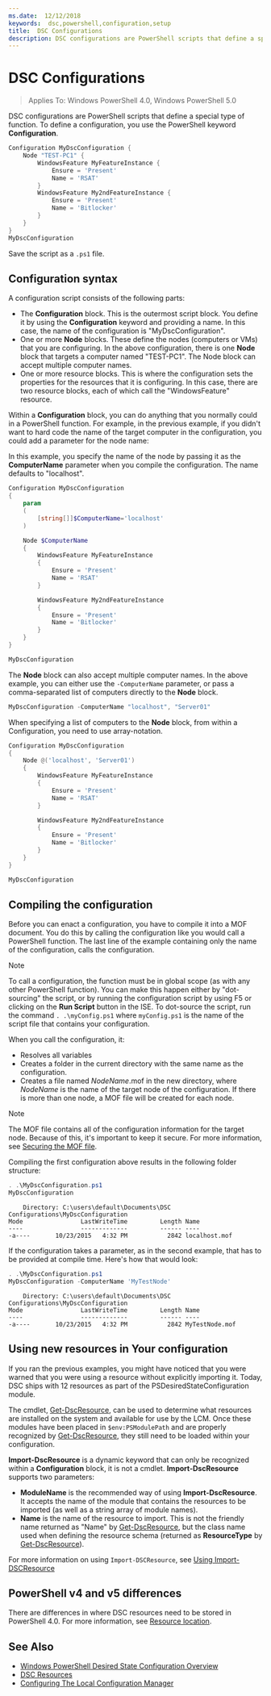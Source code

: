 ```yaml
---
ms.date:  12/12/2018
keywords:  dsc,powershell,configuration,setup
title:  DSC Configurations
description: DSC configurations are PowerShell scripts that define a special type of function.
---
```

# DSC Configurations

> Applies To: Windows PowerShell 4.0, Windows PowerShell 5.0

DSC configurations are PowerShell scripts that define a special type of function. To define a
configuration, you use the PowerShell keyword **Configuration**.

```powershell
Configuration MyDscConfiguration {
    Node "TEST-PC1" {
        WindowsFeature MyFeatureInstance {
            Ensure = 'Present'
            Name = 'RSAT'
        }
        WindowsFeature My2ndFeatureInstance {
            Ensure = 'Present'
            Name = 'Bitlocker'
        }
    }
}
MyDscConfiguration
```

Save the script as a `.ps1` file.

## Configuration syntax

A configuration script consists of the following parts:

- The **Configuration** block. This is the outermost script block. You define it by using the
  **Configuration** keyword and providing a name. In this case, the name of the configuration is
  "MyDscConfiguration".
- One or more **Node** blocks. These define the nodes (computers or VMs) that you are configuring.
  In the above configuration, there is one **Node** block that targets a computer named "TEST-PC1".
  The Node block can accept multiple computer names.
- One or more resource blocks. This is where the configuration sets the properties for the resources
  that it is configuring. In this case, there are two resource blocks, each of which call the
  "WindowsFeature" resource.

Within a **Configuration** block, you can do anything that you normally could in a PowerShell
function. For example, in the previous example, if you didn't want to hard code the name of the
target computer in the configuration, you could add a parameter for the node name:

In this example, you specify the name of the node by passing it as the **ComputerName** parameter
when you compile the configuration. The name defaults to "localhost".

```powershell
Configuration MyDscConfiguration
{
    param
    (
        [string[]]$ComputerName='localhost'
    )

    Node $ComputerName
    {
        WindowsFeature MyFeatureInstance
        {
            Ensure = 'Present'
            Name = 'RSAT'
        }

        WindowsFeature My2ndFeatureInstance
        {
            Ensure = 'Present'
            Name = 'Bitlocker'
        }
    }
}

MyDscConfiguration
```

The **Node** block can also accept multiple computer names. In the above example, you can either use
the `-ComputerName` parameter, or pass a comma-separated list of computers directly to the **Node**
block.

```powershell
MyDscConfiguration -ComputerName "localhost", "Server01"
```

When specifying a list of computers to the **Node** block, from within a Configuration, you need to
use array-notation.

```powershell
Configuration MyDscConfiguration
{
    Node @('localhost', 'Server01')
    {
        WindowsFeature MyFeatureInstance
        {
            Ensure = 'Present'
            Name = 'RSAT'
        }

        WindowsFeature My2ndFeatureInstance
        {
            Ensure = 'Present'
            Name = 'Bitlocker'
        }
    }
}

MyDscConfiguration
```

## Compiling the configuration

Before you can enact a configuration, you have to compile it into a MOF document. You do this by
calling the configuration like you would call a PowerShell function. The last line of the example
containing only the name of the configuration, calls the configuration.

> [!NOTE]
> To call a configuration, the function must be in global scope (as with any other PowerShell
> function). You can make this happen either by "dot-sourcing" the script, or by running the
> configuration script by using F5 or clicking on the **Run Script** button in the ISE. To
> dot-source the script, run the command `. .\myConfig.ps1` where `myConfig.ps1` is the name of the
> script file that contains your configuration.

When you call the configuration, it:

- Resolves all variables
- Creates a folder in the current directory with the same name as the configuration.
- Creates a file named _NodeName_.mof in the new directory, where _NodeName_ is the name of the
  target node of the configuration. If there is more than one node, a MOF file will be created for
  each node.

> [!NOTE]
> The MOF file contains all of the configuration information for the target node. Because of this,
> it's important to keep it secure. For more information, see
> [Securing the MOF file](../pull-server/secureMOF.md).

Compiling the first configuration above results in the following folder structure:

```powershell
. .\MyDscConfiguration.ps1
MyDscConfiguration
```

```
    Directory: C:\users\default\Documents\DSC Configurations\MyDscConfiguration
Mode                LastWriteTime         Length Name
----                -------------         ------ ----
-a----       10/23/2015   4:32 PM           2842 localhost.mof
```

If the configuration takes a parameter, as in the second example, that has to be provided at compile
time. Here's how that would look:

```powershell
. .\MyDscConfiguration.ps1
MyDscConfiguration -ComputerName 'MyTestNode'
```

```
    Directory: C:\users\default\Documents\DSC Configurations\MyDscConfiguration
Mode                LastWriteTime         Length Name
----                -------------         ------ ----
-a----       10/23/2015   4:32 PM           2842 MyTestNode.mof
```

## Using new resources in Your configuration

If you ran the previous examples, you might have noticed that you were warned that you were using a
resource without explicitly importing it. Today, DSC ships with 12 resources as part of the
PSDesiredStateConfiguration module.

The cmdlet, [Get-DscResource](/powershell/module/PSDesiredStateConfiguration/Get-DscResource), can
be used to determine what resources are installed on the system and available for use by the LCM.
Once these modules have been placed in `$env:PSModulePath` and are properly recognized by
[Get-DscResource](/powershell/module/PSDesiredStateConfiguration/Get-DscResource), they still need
to be loaded within your configuration.

**Import-DscResource** is a dynamic keyword that can only be recognized within a **Configuration**
block, it is not a cmdlet. **Import-DscResource** supports two parameters:

- **ModuleName** is the recommended way of using **Import-DscResource**. It accepts the name of the
  module that contains the resources to be imported (as well as a string array of module names).
- **Name** is the name of the resource to import. This is not the friendly name returned as "Name"
  by [Get-DscResource](/powershell/module/PSDesiredStateConfiguration/Get-DscResource), but the
  class name used when defining the resource schema (returned as **ResourceType** by
  [Get-DscResource](/powershell/module/PSDesiredStateConfiguration/Get-DscResource)).

For more information on using `Import-DSCResource`, see
[Using Import-DSCResource](import-dscresource.md)

## PowerShell v4 and v5 differences

There are differences in where DSC resources need to be stored in PowerShell 4.0. For more
information, see [Resource location](import-dscresource.md#resource-location).

## See Also

- [Windows PowerShell Desired State Configuration Overview](../overview.md)
- [DSC Resources](../resources/resources.md)
- [Configuring The Local Configuration Manager](../managing-nodes/metaConfig.md)
